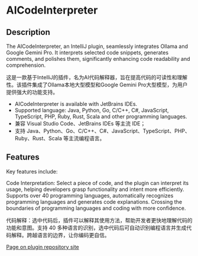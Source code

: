 # AICodeInterpreter
<!-- Plugin description -->
## Description
The AICodeInterpreter, an IntelliJ plugin, seamlessly integrates Ollama and Google Gemini Pro. It interprets selected code snippets, generates comments, and polishes them, significantly enhancing code readability and comprehension.

这是一款基于IntelliJ的插件，名为AI代码解释器，旨在提高代码的可读性和理解性。该插件集成了Ollama本地大型模型和Google Gemini Pro大型模型，为用户提供强大的功能支持。
 
- AICodeInterpreter is available with JetBrains IDEs.
- Supported language: Java, Python, Go, C/C++, C#, JavaScript, TypeScript, PHP, Ruby, Rust, Scala and other programming languages.
- 兼容 Visual Studio Code、JetBrains IDEs 等主流 IDE；
- 支持 Java、Python、Go、C/C++、C#、JavaScript、TypeScript、PHP、Ruby、Rust、Scala 等主流编程语言。
## Features
Key features include:

Code Interpretation: Select a piece of code, and the plugin can interpret its usage, helping developers grasp functionality and intent more efficiently.
Supports over 40 programming languages, automatically recognizes programming languages and generates code explanations. Crossing the boundaries of programming languages and coding with more confidence.

代码解释：选中代码后，插件可以解释其使用方法，帮助开发者更快地理解代码的功能和意图。支持 40 多种语言的识别，选中代码后可自动识别编程语言并生成代码解释。跨越语言的边界，让你编码更自信。
<!-- Plugin description end -->
[Page on plugin repository site](https://plugins.jetbrains.com/plugin/24011-aicodeinterpreter)
